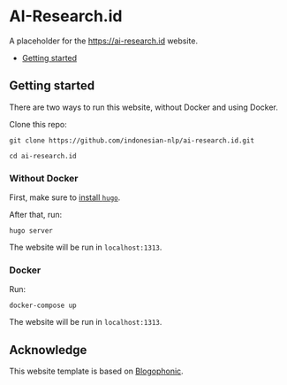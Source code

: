 # AI-Research.id

A placeholder for the https://ai-research.id website.

* [Getting started](#getting-started)

## Getting started
There are two ways to run this website, without Docker and using Docker.

Clone this repo:
```
git clone https://github.com/indonesian-nlp/ai-research.id.git
```

```
cd ai-research.id
```

### Without Docker
First, make sure to [install `hugo`](https://gohugo.io/getting-started/installing/).

After that, run:

```
hugo server
```

The website will be run in `localhost:1313`.

### Docker
Run:
```
docker-compose up
```

The website will be run in `localhost:1313`.

## Acknowledge
This website template is based on [Blogophonic](https://github.com/formspree/blogophonic-hugo/).